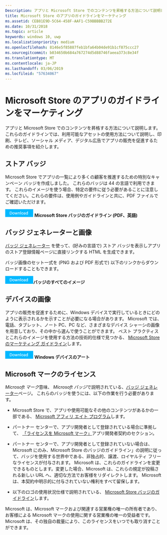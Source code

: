 ```yaml
---
Description: アプリと Microsoft Store でのコンテンツを昇格する方法について説明します。 これらのガイドラインでは、利用可能なアセットの使用方法について説明し、印刷、テレビ、ソーシャル メディア、デジタル広告でアプリの販売を促進するための推奨事項を紹介します。
title: Microsoft Store のアプリのガイドラインをマーケティング
ms.assetid: CEB81E9D-5C64-458F-AAF1-C59BBBBB272E
ms.date: 10/31/2018
ms.topic: article
keywords: windows 10, uwp
ms.localizationpriority: medium
ms.openlocfilehash: 8146e5f85887feb1bfa64b04de91b1cf875ccc27
ms.sourcegitcommit: b034650b684a767274d5d88746faeea373c8e34f
ms.translationtype: MT
ms.contentlocale: ja-JP
ms.lasthandoff: 03/06/2019
ms.locfileid: "57634067"
---
```

# <a name="microsoft-store-marketing-guidelines-for-apps"></a>Microsoft Store のアプリのガイドラインをマーケティング

アプリと Microsoft Store でのコンテンツを昇格する方法について説明します。 これらのガイドラインでは、利用可能なアセットの使用方法について説明し、印刷、テレビ、ソーシャル メディア、デジタル広告でアプリの販売を促進するための推奨事項を紹介します。

## <a name="store-badges"></a>ストア バッジ

Microsoft Store でアプリの一覧により多くの顧客を推進するための特別なキャンペーン バッジを作成しました。 これらのバッジは 44 の言語で利用できます。 これらのイメージを使う場合、特定の要件に従う必要があることに注意してください。これらの要件は、使用例やガイドラインと共に、PDF ファイルでご確認いただけます。

[![ダウンロード ボタン](images/downloadbutton.png)](https://go.microsoft.com/fwlink/p/?LinkId=529769) **Microsoft Store バッジのガイドライン (PDF、英語)**


## <a name="badge-generator-and-images"></a>バッジ ジェネレーターと画像

[バッジ ジェネレーター](https://go.microsoft.com/fwlink/p/?LinkID=534236) を使って、(好みの言語で) ストア バッジを表示しアプリのストア登録情報ページに直接リンクする HTML を生成できます。

バッジ画像のセット一式を (PNG および PDF 形式で) 以下のリンクからダウンロードすることもできます。

[![ダウンロード ボタン](images/downloadbutton.png)](https://go.microsoft.com/fwlink/p/?LinkId=529771)**バッジのすべてのイメージ**


## <a name="device-images"></a>デバイスの画像

アプリの販売を促進するために、Windows デバイスで実行しているときにどのように表示されるかを示すことが必要になる場合があります。 Microsoft では、電話、タブレット、ノート PC、PC など、さまざまなデバイス シャーシの画像を用意しており、その中から選んで使うことができます。 ベスト プラクティスとこれらのイメージを使用する方法の技術的仕様で見つかる、 [Microsoft Store のマーケティング ガイドライン](https://go.microsoft.com/fwlink/p/?LinkId=529769)します。

[![ダウンロード ボタン](images/downloadbutton.png)](https://go.microsoft.com/fwlink/p/?LinkId=533057) **Windows デバイスのアート**

## <a name="license-to-microsoft-marks"></a>Microsoft マークのライセンス

*Microsoft マーク*意味、 *Microsoft バッジ*で説明されている、[バッジ ジェネレーター](https://go.microsoft.com/fwlink/p/?LinkID=534236)ページ。 これらのバッジを使うには、以下の作業を行う必要があります。

-   Microsoft Store で、アプリや使用可能なその他のコンテンツがあるかの一部である、 [Microsoft アフィリ エイト プログラム](https://go.microsoft.com/fwlink/p/?LinkId=624463)します。

-   パートナー センターで、アプリ開発者として登録されている場合に準拠して、 [「ライセンスを Microsoft マーク」](https://docs.microsoft.com/legal/windows/agreements/app-developer-agreement#license_to_mark)アプリ開発者契約のセクション。

-   パートナー センターで、アプリ開発者として登録されていない場合は、Microsoft にのみ、Microsoft Store のバッジのガイドライン」の説明に従って、バッジを使用する世界中である、非独占的、譲渡、ロイヤルティ フリーなライセンスが付与されます。 Microsoft は、これらのガイドラインを変更できるものとします。変更した場合、Microsoft は、これらの規定が投稿される新しい URL へ、適切な方法でお客様をリダイレクトします。 Microsoft は、本契約中明示的に付与されていない権利をすべて留保します。

-   以下のロゴの使用状況仕様で説明されている、 [Microsoft Store バッジのガイドライン](https://go.microsoft.com/fwlink/p/?LinkId=529769)します。

Microsoft は、Microsoft マークおよび関連する営業権の唯一の所有者であり、お客様による Microsoft マークの使用に関する営業権の唯一の受益者です。 Microsoft は、その独自の裁量により、このライセンスをいつでも取り消すことができます。

 

 




